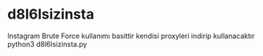 # d8l6lsizinsta
Instagram Brute Force
kullanımı basittir kendisi proxyleri indirip kullanacaktır
python3 d8l6lsizinsta.py
